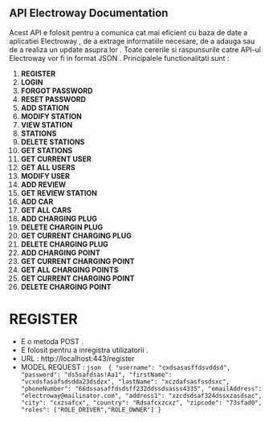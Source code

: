   ## API Electroway Documentation 
  
  
   Acest API e folosit pentru a comunica cat mai eficient cu baza de date a aplicatiei Electroway , de a extrage informatiile necesare,  de a adauga sau de a realiza un update asupra lor . Toate cererile si raspunsurile catre API-ul Electroway vor fi in format JSON .
  Principalele functionalitati sunt :
  
1. **REGISTER**
2. **LOGIN**
3. **FORGOT PASSWORD**
4. **RESET PASSWORD**
5. **ADD STATION**
6. **MODIFY STATION**
7. **VIEW STATION**
8. **STATIONS**
9. **DELETE STATIONS**
10. **GET STATIONS** 
11. **GET CURRENT USER** 
12. **GET ALL USERS**
13. **MODIFY USER**
14. **ADD REVIEW**
15. **GET REVIEW STATION**
16. **ADD CAR**
17. **GET ALL CARS**
18. **ADD CHARGING PLUG**
19. **DELETE CHARGIN PLUG**
20. **GET CURRENT CHARGING PLUG**
21. **DELETE CHARGING PLUG**
22. **ADD CHARGING POINT**
23. **GET CURRENT CHARGING POINT**
24. **GET ALL CHARGING POINTS**
25. **GET CURRENT CHARGING POINT** 
26. **DELETE CHARGING POINT**


# REGISTER
   * E o metoda POST . 
   * E folosit pentru a inregistra utilizatorii .
   * URL : http://localhost:443/register
   * MODEL REQUEST : ```json 
   {
    "username": "cxdsasasffdsvddsd",
    "password": "ds5safdsas!Aa1",
    "firstName": "vcxdsfasafsdsdda23dsdzx",
    "lastName": "xczdafsasfssdsxc",
    "phoneNumber": "66dssasaffdsdsff232ddssdsasss4335",
    "emailAddress": "electroway@mailinator.com",
    "address1": "xzcdsdsaf324dssxzasdsac",
    "city": "cxzsafcx",
    "country": "Rdsafcxzcxz",
    "zipcode": "73sfad0",
    "roles": ["ROLE_DRIVER","ROLE_OWNER"]
}```
